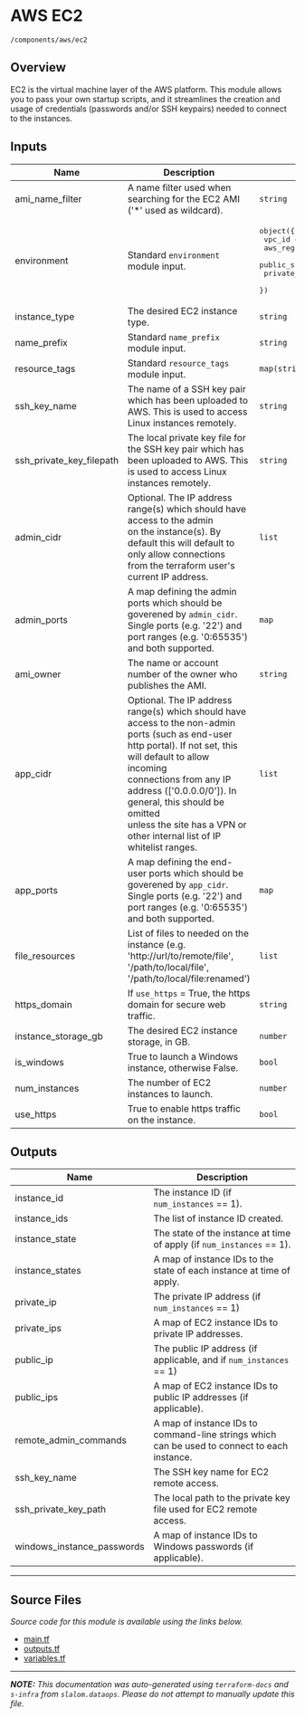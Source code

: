 
# AWS EC2

`/components/aws/ec2`

## Overview


EC2 is the virtual machine layer of the AWS platform. This module allows you to pass your own startup scripts, and it streamlines the creation and usage of
credentials (passwords and/or SSH keypairs) needed to connect to the instances.

## Inputs

| Name | Description | Type | Default | Required |
|------|-------------|------|---------|:-----:|
| ami\_name\_filter | A name filter used when searching for the EC2 AMI ('\*' used as wildcard). | `string` | n/a | yes |
| environment | Standard `environment` module input. | <pre>object({<br>    vpc_id          = string<br>    aws_region      = string<br>    public_subnets  = list(string)<br>    private_subnets = list(string)<br>  })</pre> | n/a | yes |
| instance\_type | The desired EC2 instance type. | `string` | n/a | yes |
| name\_prefix | Standard `name_prefix` module input. | `string` | n/a | yes |
| resource\_tags | Standard `resource_tags` module input. | `map(string)` | n/a | yes |
| ssh\_key\_name | The name of a SSH key pair which has been uploaded to AWS. This is used to access Linux instances remotely. | `string` | n/a | yes |
| ssh\_private\_key\_filepath | The local private key file for the SSH key pair which has been uploaded to AWS. This is used to access Linux instances remotely. | `string` | n/a | yes |
| admin\_cidr | Optional. The IP address range(s) which should have access to the admin<br>on the instance(s). By default this will default to only allow connections<br>from the terraform user's current IP address. | `list` | `[]` | no |
| admin\_ports | A map defining the admin ports which should be goverened by `admin_cidr`. Single ports (e.g. '22') and port ranges (e.g. '0:65535') and both supported. | `map` | <pre>{<br>  "SSH": "22"<br>}</pre> | no |
| ami\_owner | The name or account number of the owner who publishes the AMI. | `string` | `"amazon"` | no |
| app\_cidr | Optional. The IP address range(s) which should have access to the non-admin ports (such as end-user http portal). If not set, this will default to allow incoming<br>connections from any IP address (['0.0.0.0/0']). In general, this should be omitted<br>unless the site has a VPN or other internal list of IP whitelist ranges. | `list` | <pre>[<br>  "0.0.0.0/0"<br>]</pre> | no |
| app\_ports | A map defining the end-user ports which should be goverened by `app_cidr`. Single ports (e.g. '22') and port ranges (e.g. '0:65535') and both supported. | `map` | `{}` | no |
| file\_resources | List of files to needed on the instance (e.g. 'http://url/to/remote/file', '/path/to/local/file', '/path/to/local/file:renamed') | `list` | `[]` | no |
| https\_domain | If `use_https` = True, the https domain for secure web traffic. | `string` | `""` | no |
| instance\_storage\_gb | The desired EC2 instance storage, in GB. | `number` | `100` | no |
| is\_windows | True to launch a Windows instance, otherwise False. | `bool` | `false` | no |
| num\_instances | The number of EC2 instances to launch. | `number` | `1` | no |
| use\_https | True to enable https traffic on the instance. | `bool` | `false` | no |

## Outputs

| Name | Description |
|------|-------------|
| instance\_id | The instance ID (if `num_instances` == 1). |
| instance\_ids | The list of instance ID created. |
| instance\_state | The state of the instance at time of apply (if `num_instances` == 1). |
| instance\_states | A map of instance IDs to the state of each instance at time of apply. |
| private\_ip | The private IP address (if `num_instances` == 1) |
| private\_ips | A map of EC2 instance IDs to private IP addresses. |
| public\_ip | The public IP address (if applicable, and if `num_instances` == 1) |
| public\_ips | A map of EC2 instance IDs to public IP addresses (if applicable). |
| remote\_admin\_commands | A map of instance IDs to command-line strings which can be used to connect to each instance. |
| ssh\_key\_name | The SSH key name for EC2 remote access. |
| ssh\_private\_key\_path | The local path to the private key file used for EC2 remote access. |
| windows\_instance\_passwords | A map of instance IDs to Windows passwords (if applicable). |

---------------------

## Source Files

_Source code for this module is available using the links below._

* [main.tf](https://github.com/slalom-ggp/dataops-infra/tree/master//components/aws/ec2/main.tf)
* [outputs.tf](https://github.com/slalom-ggp/dataops-infra/tree/master//components/aws/ec2/outputs.tf)
* [variables.tf](https://github.com/slalom-ggp/dataops-infra/tree/master//components/aws/ec2/variables.tf)

---------------------

_**NOTE:** This documentation was auto-generated using
`terraform-docs` and `s-infra` from `slalom.dataops`.
Please do not attempt to manually update this file._
